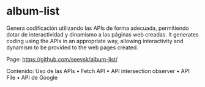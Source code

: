 # album-list

Genera codificación utilizando las APIs de forma adecuada, permitiendo dotar de interactividad y dinamismo a las páginas web creadas.
It generates coding using the APIs in an appropriate way, allowing interactivity and dynamism to be provided to the web pages created.

Page: https://github.com/seevsk/album-list/

Contenido:
Uso de las APIs
•	Fetch API
•	API intersection observer
•	API File
•	API de Google
